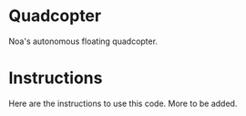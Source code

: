 # Quadcopter
Noa's autonomous floating quadcopter.


# Instructions
Here are the instructions to use this code.
More to be added.

